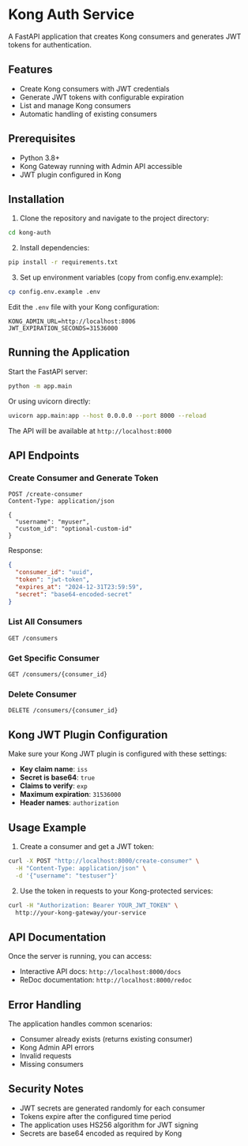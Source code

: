 # Kong Auth Service

A FastAPI application that creates Kong consumers and generates JWT tokens for authentication.

## Features

- Create Kong consumers with JWT credentials
- Generate JWT tokens with configurable expiration
- List and manage Kong consumers
- Automatic handling of existing consumers

## Prerequisites

- Python 3.8+
- Kong Gateway running with Admin API accessible
- JWT plugin configured in Kong

## Installation

1. Clone the repository and navigate to the project directory:
```bash
cd kong-auth
```

2. Install dependencies:
```bash
pip install -r requirements.txt
```

3. Set up environment variables (copy from config.env.example):
```bash
cp config.env.example .env
```

Edit the `.env` file with your Kong configuration:
```env
KONG_ADMIN_URL=http://localhost:8006
JWT_EXPIRATION_SECONDS=31536000
```

## Running the Application

Start the FastAPI server:
```bash
python -m app.main
```

Or using uvicorn directly:
```bash
uvicorn app.main:app --host 0.0.0.0 --port 8000 --reload
```

The API will be available at `http://localhost:8000`

## API Endpoints

### Create Consumer and Generate Token
```http
POST /create-consumer
Content-Type: application/json

{
  "username": "myuser",
  "custom_id": "optional-custom-id"
}
```

Response:
```json
{
  "consumer_id": "uuid",
  "token": "jwt-token",
  "expires_at": "2024-12-31T23:59:59",
  "secret": "base64-encoded-secret"
}
```

### List All Consumers
```http
GET /consumers
```

### Get Specific Consumer
```http
GET /consumers/{consumer_id}
```

### Delete Consumer
```http
DELETE /consumers/{consumer_id}
```

## Kong JWT Plugin Configuration

Make sure your Kong JWT plugin is configured with these settings:

- **Key claim name**: `iss`
- **Secret is base64**: `true`
- **Claims to verify**: `exp`
- **Maximum expiration**: `31536000`
- **Header names**: `authorization`

## Usage Example

1. Create a consumer and get a JWT token:
```bash
curl -X POST "http://localhost:8000/create-consumer" \
  -H "Content-Type: application/json" \
  -d '{"username": "testuser"}'
```

2. Use the token in requests to your Kong-protected services:
```bash
curl -H "Authorization: Bearer YOUR_JWT_TOKEN" \
  http://your-kong-gateway/your-service
```

## API Documentation

Once the server is running, you can access:
- Interactive API docs: `http://localhost:8000/docs`
- ReDoc documentation: `http://localhost:8000/redoc`

## Error Handling

The application handles common scenarios:
- Consumer already exists (returns existing consumer)
- Kong Admin API errors
- Invalid requests
- Missing consumers

## Security Notes

- JWT secrets are generated randomly for each consumer
- Tokens expire after the configured time period
- The application uses HS256 algorithm for JWT signing
- Secrets are base64 encoded as required by Kong 